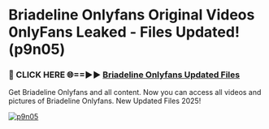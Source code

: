 # Briadeline Onlyfans Original Videos 0nlyFans Leaked - Files Updated! (p9n05)

<h3>🔴 CLICK HERE 🌐==►► <a href="https://tinyurl.com/2m67pmp6" rel="nofollow">Briadeline Onlyfans Updated Files</a></h3>

Get Briadeline Onlyfans and all content. Now you can access all videos and pictures of Briadeline Onlyfans. New Updated Files 2025!

[![p9n05](https://i.imgur.com/H4QAA4z.gif)](https://tinyurl.com/2m67pmp6)